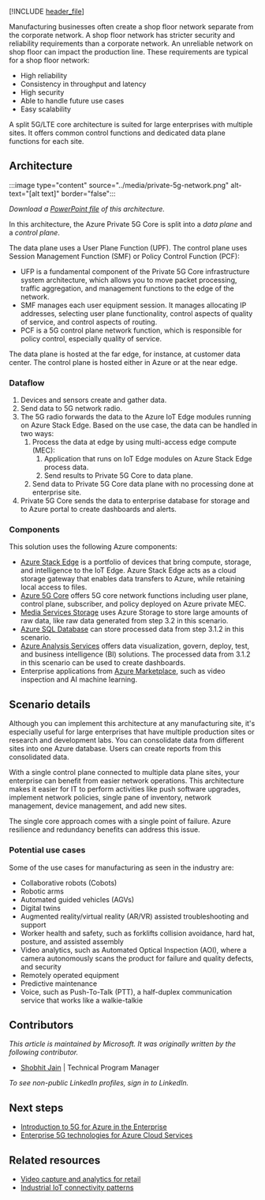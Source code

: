 [!INCLUDE [header_file](../../../includes/sol-idea-header.md)]

Manufacturing businesses often create a shop floor network separate from the corporate network. A shop floor network has stricter security and reliability requirements than a corporate network. An unreliable network on shop floor can impact the production line. These requirements are typical for a shop floor network:

- High reliability
- Consistency in throughput and latency
- High security
- Able to handle future use cases
- Easy scalability

A split 5G/LTE core architecture is suited for large enterprises with multiple sites. It offers common control functions and dedicated data plane functions for each site.

## Architecture

:::image type="content" source="../media/private-5g-network.png" alt-text="[alt text]" border="false":::

*Download a [PowerPoint file](https://arch-center.azureedge.net/private-5g-network.pptx) of this architecture.*

In this architecture, the Azure Private 5G Core is split into a *data plane* and a *control plane*.

The data plane uses a User Plane Function (UPF). The control plane uses Session Management Function (SMF) or Policy Control Function (PCF):

- UFP is a fundamental component of the Private 5G Core infrastructure system architecture, which allows you to move packet processing, traffic aggregation, and management functions to the edge of the network.
- SMF manages each user equipment session. It manages allocating IP addresses, selecting user plane functionality, control aspects of quality of service, and control aspects of routing.
- PCF is a 5G control plane network function, which is responsible for policy control, especially quality of service.

The data plane is hosted at the far edge, for instance, at customer data center. The control plane is hosted either in Azure or at the near edge.

### Dataflow

1. Devices and sensors create and gather data.
1. Send data to 5G network radio.
1. The 5G radio forwards the data to the Azure IoT Edge modules running on Azure Stack Edge. Based on the use case, the data can be handled in two ways:
   1. Process the data at edge by using multi-access edge compute (MEC):
      1. Application that runs on IoT Edge modules on Azure Stack Edge process data.
      1. Send results to Private 5G Core to data plane.
   1. Send data to Private 5G Core data plane with no processing done at enterprise site.  
1. Private 5G Core sends the data to enterprise database for storage and to Azure portal to create dashboards and alerts.

### Components

This solution uses the following Azure components:

- [Azure Stack Edge](https://azure.microsoft.com/en-us/products/azure-stack/edge) is a portfolio of devices that bring compute, storage, and intelligence to the IoT Edge. Azure Stack Edge acts as a cloud storage gateway that enables data transfers to Azure, while retaining local access to files.
- [Azure 5G Core](https://azure.microsoft.com/en-us/products/private-5g-core/) offers 5G core network functions including user plane, control plane, subscriber, and policy deployed on Azure private MEC.
- [Media Services Storage](https://azure.microsoft.com/en-us/products/media-services/) uses Azure Storage to store large amounts of raw data, like raw data generated from step 3.2 in this scenario.
- [Azure SQL Database](https://azure.microsoft.com/services/sql-database) can store processed data from step 3.1.2 in this scenario.
- [Azure Analysis Services](https://azure.microsoft.com/en-us/products/analysis-services/) offers data visualization, govern, deploy, test, and business intelligence (BI) solutions. The processed data from 3.1.2 in this scenario can be used to create dashboards.
- Enterprise applications from [Azure Marketplace](https://azuremarketplace.microsoft.com/en-us/marketplace/apps/category/internet-of-things?page=1&subcategories=iot-edge-modules), such as video inspection and AI machine learning.

## Scenario details

Although you can implement this architecture at any manufacturing site, it's especially useful for large enterprises that have multiple production sites or research and development labs. You can consolidate data from different sites into one Azure database. Users can create reports from this consolidated data.

With a single control plane connected to multiple data plane sites, your enterprise can benefit from easier network operations. This architecture makes it easier for IT to perform activities like push software upgrades, implement network policies, single pane of inventory, network management, device management, and add new sites.

The single core approach comes with a single point of failure. Azure resilience and redundancy benefits can address this issue.

### Potential use cases

Some of the use cases for manufacturing as seen in the industry are:

- Collaborative robots (Cobots)
- Robotic arms
- Automated guided vehicles (AGVs)
- Digital twins
- Augmented reality/virtual reality (AR/VR) assisted troubleshooting and support
- Worker health and safety, such as forklifts collision avoidance, hard hat, posture, and assisted assembly
- Video analytics, such as Automated Optical Inspection (AOI), where a camera autonomously scans the product for failure and quality defects, and security
- Remotely operated equipment
- Predictive maintenance
- Voice, such as Push-To-Talk (PTT), a half-duplex communication service that works like a walkie-talkie

## Contributors

*This article is maintained by Microsoft. It was originally written by the following contributor.*

- [Shobhit Jain](https://www.linkedin.com/in/sjshobhitjain) | Technical Program Manager

*To see non-public LinkedIn profiles, sign in to LinkedIn.*

## Next steps

- [Introduction to 5G for Azure in the Enterprise](/training/modules/intro-5g-enterprise)
- [Enterprise 5G technologies for Azure Cloud Services](/training/modules/enterprise-5g-technologies)

## Related resources

- [Video capture and analytics for retail](https://learn.microsoft.com/en-us/azure/architecture/solution-ideas/articles/video-analytics)
- [Industrial IoT connectivity patterns](https://learn.microsoft.com/en-us/azure/architecture/guide/iiot-patterns/iiot-connectivity-patterns)
